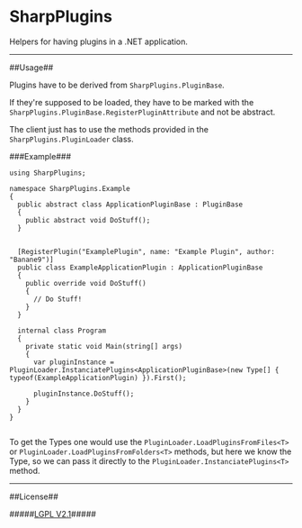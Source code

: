 SharpPlugins
============

Helpers for having plugins in a .NET application.

-------------------------------------------------------------------------------------------------------------------------------------

##Usage##

Plugins have to be derived from `SharpPlugins.PluginBase`.

If they're supposed to be loaded, they have to be marked with the `SharpPlugins.PluginBase.RegisterPluginAttribute` and not be abstract.

The client just has to use the methods provided in the `SharpPlugins.PluginLoader` class.

###Example###

``` CSharp
using SharpPlugins;

namespace SharpPlugins.Example
{
  public abstract class ApplicationPluginBase : PluginBase
  {
    public abstract void DoStuff();
  }
  
  
  [RegisterPlugin("ExamplePlugin", name: "Example Plugin", author: "Banane9")]
  public class ExampleApplicationPlugin : ApplicationPluginBase
  {
    public override void DoStuff()
    {
      // Do Stuff!
    }
  }
  
  internal class Program
  {
    private static void Main(string[] args)
    {
      var pluginInstance = PluginLoader.InstanciatePlugins<ApplicationPluginBase>(new Type[] { typeof(ExampleApplicationPlugin) }).First();
      
      pluginInstance.DoStuff();
    }
  }
}


```

To get the Types one would use the `PluginLoader.LoadPluginsFromFiles<T>` or `PluginLoader.LoadPluginsFromFolders<T>` methods, but here we know the Type, so we can pass it directly to the `PluginLoader.InstanciatePlugins<T>` method.

---------------------------------------------------------------------------------------------------------------------------------

##License##

#####[LGPL V2.1](https://github.com/Banane9/SharpPlugins/blob/master/LICENSE.md)#####
